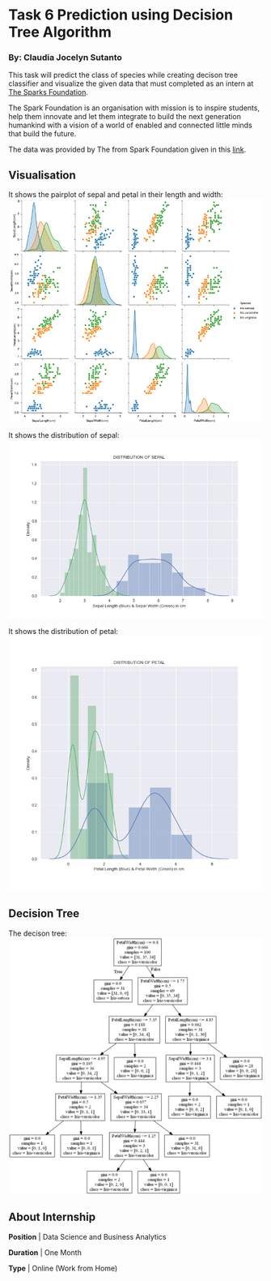 # Task 6 Prediction using Decision Tree Algorithm
### By: Claudia Jocelyn Sutanto

This task will predict the class of species while creating decison tree classifier and visualize the given data that must completed as an intern at [The Sparks Foundation](https://www.thesparksfoundationsingapore.org/). 

The Spark Foundation is an organisation with mission is to inspire students, help them innovate and let them integrate to build the next generation humankind with a vision of a world of enabled and connected little minds that build the future.

The data was provided by The from Spark Foundation given in this [link](https://bit.ly/3kXTdox).

## Visualisation
It shows the pairplot of sepal and petal in their length and width:
![Pairplot](image/pairplot.png)

It shows the distribution of sepal:
![Sepal distribution](image/sepal_dist.png)

It shows the distribution of petal:
![Petal distribution](image/petal_dist.png)

## Decision Tree
The decison tree:
![Decision Tree](image/decision_tree.png)

## About Internship
<b>Position</b> | Data Science and Business Analytics

<b>Duration</b> | One Month

<b>Type</b> | Online (Work from Home)
